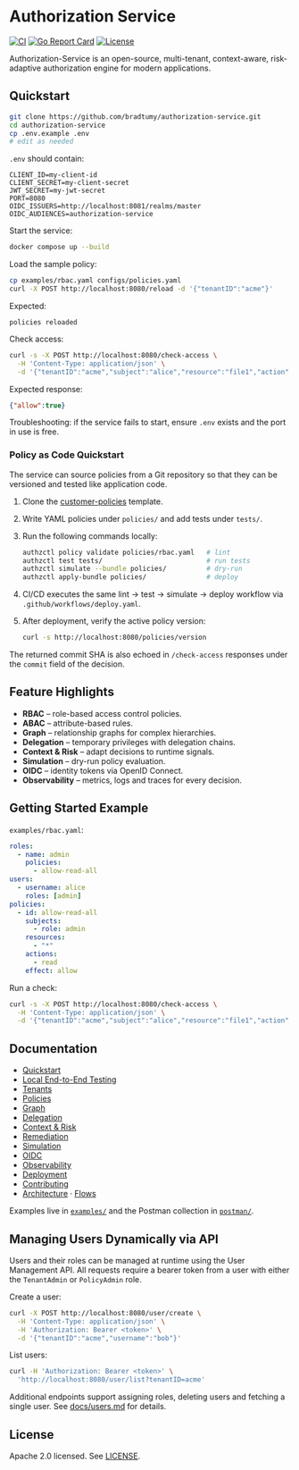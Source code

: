 # Authorization Service

[![CI](https://github.com/bradtumy/authorization-service/actions/workflows/ci.yml/badge.svg)](https://github.com/bradtumy/authorization-service/actions/workflows/ci.yml)
[![Go Report Card](https://goreportcard.com/badge/github.com/bradtumy/authorization-service)](https://goreportcard.com/report/github.com/bradtumy/authorization-service)
[![License](https://img.shields.io/badge/License-Apache_2.0-blue.svg)](LICENSE)

Authorization-Service is an open-source, multi-tenant, context-aware, risk-adaptive authorization engine for modern applications.

## Quickstart

```sh
git clone https://github.com/bradtumy/authorization-service.git
cd authorization-service
cp .env.example .env
# edit as needed
```

`.env` should contain:

```
CLIENT_ID=my-client-id
CLIENT_SECRET=my-client-secret
JWT_SECRET=my-jwt-secret
PORT=8080
OIDC_ISSUERS=http://localhost:8081/realms/master
OIDC_AUDIENCES=authorization-service
```

Start the service:

```sh
docker compose up --build
```

Load the sample policy:

```sh
cp examples/rbac.yaml configs/policies.yaml
curl -X POST http://localhost:8080/reload -d '{"tenantID":"acme"}'
```

Expected:

```text
policies reloaded
```

Check access:

```sh
curl -s -X POST http://localhost:8080/check-access \
  -H 'Content-Type: application/json' \
  -d '{"tenantID":"acme","subject":"alice","resource":"file1","action":"read"}'
```

Expected response:

```json
{"allow":true}
```

Troubleshooting: if the service fails to start, ensure `.env` exists and the port in use is free.

### Policy as Code Quickstart

The service can source policies from a Git repository so that they can be versioned and tested like application code.

1. Clone the [customer-policies](https://github.com/your-org/customer-policies) template.
2. Write YAML policies under `policies/` and add tests under `tests/`.
3. Run the following commands locally:

   ```bash
   authzctl policy validate policies/rbac.yaml   # lint
   authzctl test tests/                          # run tests
   authzctl simulate --bundle policies/          # dry‑run
   authzctl apply-bundle policies/               # deploy
   ```

4. CI/CD executes the same lint → test → simulate → deploy workflow via `.github/workflows/deploy.yaml`.
5. After deployment, verify the active policy version:

   ```bash
   curl -s http://localhost:8080/policies/version
   ```

The returned commit SHA is also echoed in `/check-access` responses under the `commit` field of the decision.

## Feature Highlights

- **RBAC** – role-based access control policies.
- **ABAC** – attribute-based rules.
- **Graph** – relationship graphs for complex hierarchies.
- **Delegation** – temporary privileges with delegation chains.
- **Context & Risk** – adapt decisions to runtime signals.
- **Simulation** – dry-run policy evaluation.
- **OIDC** – identity tokens via OpenID Connect.
- **Observability** – metrics, logs and traces for every decision.

## Getting Started Example

`examples/rbac.yaml`:

```yaml
roles:
  - name: admin
    policies:
      - allow-read-all
users:
  - username: alice
    roles: [admin]
policies:
  - id: allow-read-all
    subjects:
      - role: admin
    resources:
      - "*"
    actions:
      - read
    effect: allow
```

Run a check:

```sh
curl -s -X POST http://localhost:8080/check-access \
  -H 'Content-Type: application/json' \
  -d '{"tenantID":"acme","subject":"alice","resource":"file1","action":"read"}'
```

## Documentation

- [Quickstart](docs/quickstart.md)
- [Local End-to-End Testing](docs/local-testing.md)
- [Tenants](docs/tenants.md)
- [Policies](docs/policies.md)
- [Graph](docs/graph.md)
- [Delegation](docs/delegation.md)
- [Context & Risk](docs/context.md)
- [Remediation](docs/remediation.md)
- [Simulation](docs/simulation.md)
- [OIDC](docs/oidc.md)
- [Observability](docs/observability.md)
- [Deployment](docs/deployment.md)
- [Contributing](docs/contributing.md)
- [Architecture](docs/architecture.md) · [Flows](docs/flows.md)

Examples live in [`examples/`](examples) and the Postman collection in [`postman/`](postman).

## Managing Users Dynamically via API

Users and their roles can be managed at runtime using the User Management API. All requests require a bearer token from a user with either the `TenantAdmin` or `PolicyAdmin` role.

Create a user:

```sh
curl -X POST http://localhost:8080/user/create \
  -H 'Content-Type: application/json' \
  -H 'Authorization: Bearer <token>' \
  -d '{"tenantID":"acme","username":"bob"}'
```

List users:

```sh
curl -H 'Authorization: Bearer <token>' \
  'http://localhost:8080/user/list?tenantID=acme'
```

Additional endpoints support assigning roles, deleting users and fetching a single user. See [docs/users.md](docs/users.md) for details.

## License

Apache 2.0 licensed. See [LICENSE](LICENSE).
